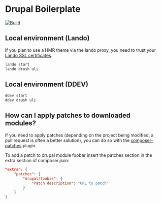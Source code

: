 # Drupal Boilerplate

[![Build](https://github.com/almunnings/drupal-boilerplate/actions/workflows/build.yml/badge.svg?branch=main)](https://github.com/almunnings/drupal-boilerplate/actions/workflows/build.yml)

## Local environment (Lando)

If you plan to use a HMR theme via the lando proxy, you need to trust your [Lando SSL certificates](https://docs.lando.dev/core/v3/security.html#trusting-the-ca).

```bash
lando start
lando drush uli
```

## Local environment (DDEV)

```bash
ddev start
ddev drush uli
```

## How can I apply patches to downloaded modules?

If you need to apply patches (depending on the project being modified, a pull
request is often a better solution), you can do so with the
[composer-patches](https://github.com/cweagans/composer-patches) plugin.

To add a patch to drupal module foobar insert the patches section in the extra
section of composer.json:

```json
"extra": {
    "patches": {
        "drupal/foobar": {
            "Patch description": "URL to patch"
        }
    }
}
```
